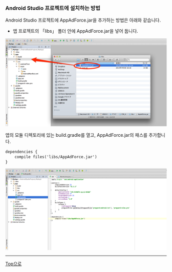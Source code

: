 ### Android Studio 프로젝트에 설치하는 방법

Android Studio 프로젝트에 AppAdForce.jar을 추가하는 방법은 아래와 같습니다.

* 앱 프로젝트의 「libs」 폴더 안에 AppAdForce.jar을 넣어 둡니다.

![integration01](./img01.png)

앱의 모듈 디렉토리에 있는 build.gradle를 열고, AppAdForce.jar의 패스를 추가합니다.

```
dependencies {
	compile files('libs/AppAdForce.jar')
}
```

![integration02](./img02.png)

---
[Top으로](/lang/ko/README.md)
